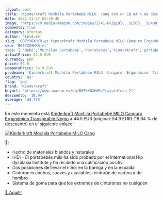 ```yaml
---
layout: post
title: 'Kinderkraft Mochila Portabebé MILO  Cang con un 18.94 % de descuento'
date: 2021-11-27 09:49:46
image: 'https://m.media-amazon.com/images/I/41-HKZgL0lL._SL500_._SL400_.jpg'
comments: true
category: ofertas
author: 'tole.es'
slug: 'B07YX8XHKR-es Kinderkraft Mochila Portabebé MILO Canguro Ergonómico...'
sku: 'B07YX8XHKR-es'
tags: [ 'Bebé','Mochilas portabebé','Portabebés','kinderkraft','portabebé', ]
actualPrice: 44.5 EUR
currency: EUR
price: 44.5
comparePrice: 54.9 EUR
prodname: 'Kinderkraft Mochila Portabebé MILO  Canguro  Ergonómico  Transpirable  Negro'
country: 'es'
flag: '🇪🇸'
brand: 'Kinderkraft'
buyurl: 'https://www.amazon.es/dp/B07YX8XHKR/?tag=tolees-21'
descuento: '18.94'
average: '44.725'
---
```


En este momento está [Kinderkraft Mochila Portabebé MILO  Canguro  Ergonómico  Transpirable  Negro](https://www.amazon.es/dp/B07YX8XHKR/?tag=tolees-21) a 44.5 EUR (original: 54.9 EUR) (18.94 %  de descuento) en el siguiente enlace!

[![Kinderkraft Mochila Portabebé MILO  Cang](https://m.media-amazon.com/images/I/41-HKZgL0lL._SL500_._SL400_.jpg)](https://www.amazon.es/dp/B07YX8XHKR/?tag=tolees-21)

🔎:

- Hecho de materiales blandos y naturales
- IHDI - El portabebés milo ha sido probado por el International Hip dysplasia Institute y ha recibido una calificación positiv
- Dos posiciones de llevar el niño: en la barriga y en la espalda
- Cinturones anchos, suaves y ajustables: cinturón de cadera y de hombro
- Sistema de goma para que los extremos de cinturones no cuelguen

[🛒 Aquí!!!](https://www.amazon.es/dp/B07YX8XHKR/?tag=tolees-21)
